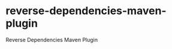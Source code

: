 reverse-dependencies-maven-plugin
=================================

Reverse Dependencies Maven Plugin
